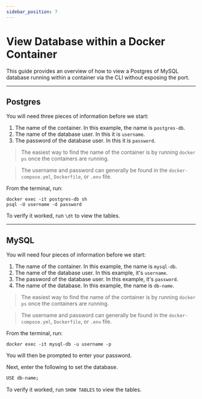 ```yaml
---
sidebar_position: 7
---
```


# View Database within a Docker Container

This guide provides an overview of how to view a Postgres of MySQL database running within a container via the CLI without exposing the port.

---

## Postgres

You will need three pieces of information before we start:

1. The name of the container. In this example, the name is `postgres-db`.
2. The name of the database user. In this it is `username`.
3. The password of the database user. In this it is `password`. 

> The easiest way to find the name of the container is by running `docker ps` once the containers are running. 

> The username and password can generally be found in the `docker-compose.yml`, `Dockerfile`, or `.env` file.

From the terminal, run:

```bs
docker exec -it postgres-db sh
psql -U username -d password
```

To verify it worked, run `\dt` to view the tables.

---

## MySQL

You will need four pieces of information before we start:

1. The name of the container. In this example, the name is `mysql-db`.
2. The name of the database user. In this example, it's `username`.
3. The password of the database user. In this example, it's `password`.
4. The name of the database. In this example, the name is `db-name`.

> The easiest way to find the name of the container is by running `docker ps` once the containers are running.

> The username and password can generally be found in the `docker-compose.yml`, `Dockerfile`, or `.env` file.

From the terminal, run:

```bs
docker exec -it mysql-db -u username -p
```

You will then be prompted to enter your password.

Next, enter the following to set the database.

```bash
USE db-name;
```

To verify it worked, run `SHOW TABLES` to view the tables.
